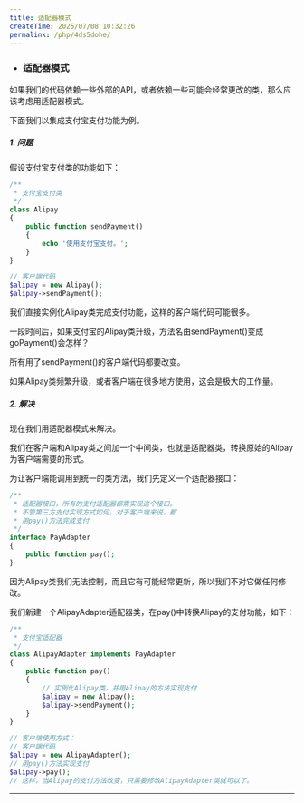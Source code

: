 ```yaml
---
title: 适配器模式
createTime: 2025/07/08 10:32:26
permalink: /php/4ds5dohe/
---
```

* ### 适配器模式

如果我们的代码依赖一些外部的API，或者依赖一些可能会经常更改的类，那么应该考虑用适配器模式。

下面我们以集成支付宝支付功能为例。

##### 1. 问题

假设支付宝支付类的功能如下：

```php
/**
 * 支付宝支付类
 */
class Alipay
{
    public function sendPayment()
    {
        echo '使用支付宝支付。';
    }
}

// 客户端代码
$alipay = new Alipay();
$alipay->sendPayment();
```

我们直接实例化Alipay类完成支付功能，这样的客户端代码可能很多。

一段时间后，如果支付宝的Alipay类升级，方法名由sendPayment()变成goPayment()会怎样？

所有用了sendPayment()的客户端代码都要改变。

如果Alipay类频繁升级，或者客户端在很多地方使用，这会是极大的工作量。

##### 2. 解决

现在我们用适配器模式来解决。

我们在客户端和Alipay类之间加一个中间类，也就是适配器类，转换原始的Alipay为客户端需要的形式。

为让客户端能调用到统一的类方法，我们先定义一个适配器接口：

```php
/**
 * 适配器接口，所有的支付适配器都需实现这个接口。
 * 不管第三方支付实现方式如何，对于客户端来说，都
 * 用pay()方法完成支付
 */
interface PayAdapter
{
    public function pay();
}
```

因为Alipay类我们无法控制，而且它有可能经常更新，所以我们不对它做任何修改。

我们新建一个AlipayAdapter适配器类，在pay()中转换Alipay的支付功能，如下：

```php
/**
 * 支付宝适配器
 */
class AlipayAdapter implements PayAdapter
{
    public function pay()
    {
        // 实例化Alipay类，并用Alipay的方法实现支付
        $alipay = new Alipay();
        $alipay->sendPayment();
    }
}

// 客户端使用方式：
// 客户端代码
$alipay = new AlipayAdapter();
// 用pay()方法实现支付
$alipay->pay();
// 这样，当Alipay的支付方法改变，只需要修改AlipayAdapter类就可以了。
```

---